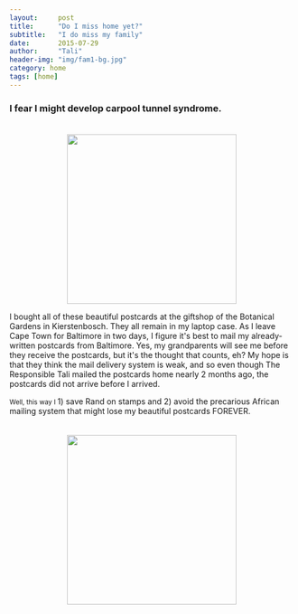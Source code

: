 ```yaml
---
layout:     post
title:      "Do I miss home yet?"
subtitle:   "I do miss my family"
date:       2015-07-29
author:     "Tali"
header-img: "img/fam1-bg.jpg"
category: home
tags: [home]
---
```




<h3>I fear I might develop carpool tunnel syndrome.</h3>
<center><img src="{{site.url}}/img/home/postcards2.jpg" height="300px" width="300px" style="padding-top:20px" /></center>
<p>I bought all of these beautiful postcards at the giftshop of the Botanical Gardens in Kierstenbosch. They all remain in my laptop case. As I leave Cape Town for Baltimore in two days, I figure it's best to mail my already-written postcards from Baltimore. Yes, my grandparents will see me before they receive the postcards, but it's the thought that counts, eh? My hope is that they think the mail delivery system is weak, and so even though The Responsible Tali mailed the postcards home nearly 2 months ago, the postcards did not arrive before I arrived.</p>
<p><small>Well, this way I </small>1) save Rand on stamps and 2) avoid the precarious African mailing system that might lose my beautiful postcards FOREVER.
<center><img src="{{site.url}}/img/home/postcards1.jpg" height="300px" width="300px" style="padding-top:20px" /></center>